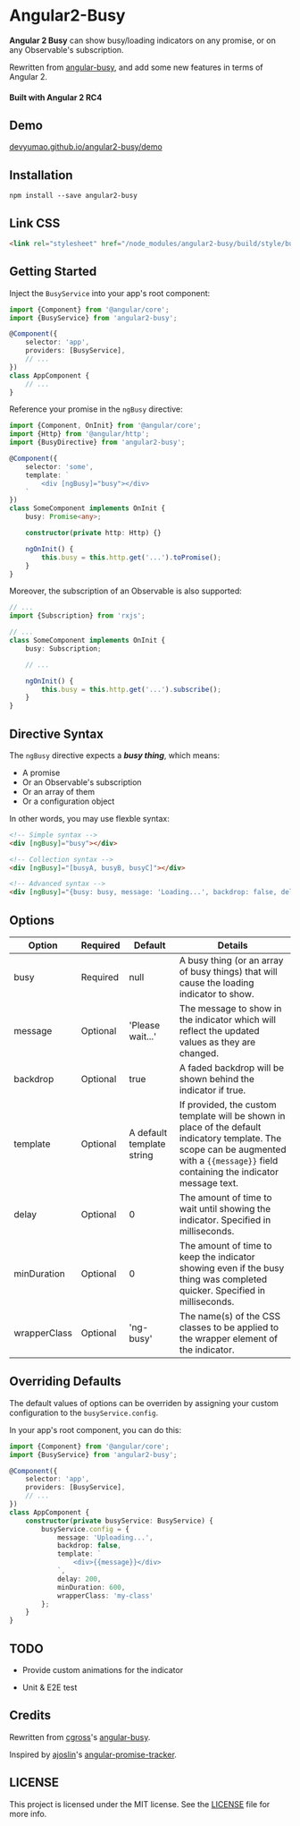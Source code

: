 # Angular2-Busy

**Angular 2 Busy** can show busy/loading indicators on any promise, or on any  Observable's subscription.

Rewritten from [angular-busy](https://github.com/cgross/angular-busy), and add some new features in terms of Angular 2.

#### Built with Angular 2 RC4

## Demo

[devyumao.github.io/angular2-busy/demo](https://devyumao.github.io/angular2-busy/demo/)

## Installation

```shell
npm install --save angular2-busy
```

## Link CSS

```html
<link rel="stylesheet" href="/node_modules/angular2-busy/build/style/busy.css">
```

## Getting Started

Inject the `BusyService` into your app's root component:

```typescript
import {Component} from '@angular/core';
import {BusyService} from 'angular2-busy';

@Component({
    selector: 'app',
    providers: [BusyService],
    // ...
})
class AppComponent {
    // ...
}
```

Reference your promise in the `ngBusy` directive:

```typescript
import {Component, OnInit} from '@angular/core';
import {Http} from '@angular/http';
import {BusyDirective} from 'angular2-busy';

@Component({
    selector: 'some',
    template: `
        <div [ngBusy]="busy"></div>
    `
})
class SomeComponent implements OnInit {
    busy: Promise<any>;

    constructor(private http: Http) {}

    ngOnInit() {
        this.busy = this.http.get('...').toPromise();
    }
}
```

Moreover, the subscription of an Observable is also supported:

```typescript
// ...
import {Subscription} from 'rxjs';

// ...
class SomeComponent implements OnInit {
    busy: Subscription;

    // ...

    ngOnInit() {
        this.busy = this.http.get('...').subscribe();
    }
}
```

## Directive Syntax

The `ngBusy` directive expects a ***busy thing***, which means:
- A promise
- Or an Observable's subscription
- Or an array of them
- Or a configuration object

In other words, you may use flexble syntax:

```html
<!-- Simple syntax -->
<div [ngBusy]="busy"></div>
```

```html
<!-- Collection syntax -->
<div [ngBusy]="[busyA, busyB, busyC]"></div>
```

```html
<!-- Advanced syntax -->
<div [ngBusy]="{busy: busy, message: 'Loading...', backdrop: false, delay: 200, minDuration: 600}"></div>
```

## Options

| Option | Required | Default | Details |
| ---- | ---- | ---- | ---- |
| busy | Required | null | A busy thing (or an array of busy things) that will cause the loading indicator to show. |
| message | Optional | 'Please wait...' | The message to show in the indicator which will reflect the updated values as they are changed. |
| backdrop | Optional | true | A faded backdrop will be shown behind the indicator if true. |
| template | Optional | A default template string | If provided, the custom template will be shown in place of the default indicatory template. The scope can be augmented with a `{{message}}` field containing the indicator message text. |
| delay | Optional | 0 | The amount of time to wait until showing the indicator. Specified in milliseconds.
| minDuration | Optional | 0 | The amount of time to keep the indicator showing even if the busy thing was completed quicker. Specified in milliseconds.|
| wrapperClass | Optional | 'ng-busy' | The name(s) of the CSS classes to be applied to the wrapper element of the indicator. |


## Overriding Defaults

The default values of options can be overriden by assigning your custom configuration to the `busyService.config`.

In your app's root component, you can do this:

```typescript
import {Component} from '@angular/core';
import {BusyService} from 'angular2-busy';

@Component({
    selector: 'app',
    providers: [BusyService],
    // ...
})
class AppComponent {
    constructor(private busyService: BusyService) {
        busyService.config = {
            message: 'Uploading...',
            backdrop: false,
            template: `
            	<div>{{message}}</div>
            `,
            delay: 200,
            minDuration: 600,
            wrapperClass: 'my-class'
        };
    }
}
```

## TODO

- Provide custom animations for the indicator

- Unit & E2E test

## Credits

Rewritten from [cgross](https://github.com/cgross)'s [angular-busy](https://github.com/cgross/angular-busy).

Inspired by [ajoslin](https://github.com/ajoslin)'s [angular-promise-tracker](https://github.com/ajoslin/angular-promise-tracker).

## LICENSE

This project is licensed under the MIT license. See the [LICENSE](https://github.com/devyumao/angular2-busy/blob/master/LICENSE) file for more info.
